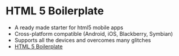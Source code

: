 # HTML 5 Boilerplate

* A ready made starter for html5 mobile apps
* Cross-platform compatible (Android, iOS, Blackberry, Symbian)
* Supports all the devices and overcomes many glitches
* [HTML 5 Boilerplate](http://html5boilerplate.com/mobile)



